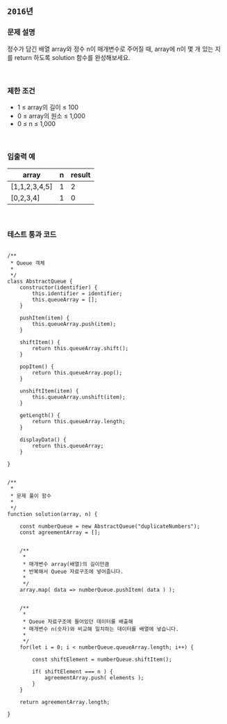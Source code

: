 ## `2016년`

### 문제 설명

정수가 담긴 배열 array와 정수 n이 매개변수로 주어질 때, array에 n이 몇 개 있는 지를 return 하도록 solution 함수를 완성해보세요.

<br />

### 제한 조건

- 1 ≤ array의 길이 ≤ 100
- 0 ≤ array의 원소 ≤ 1,000
- 0 ≤ n ≤ 1,000

<br />

### 입출력 예

|array|n|result|
|------|---|---|
|[1,1,2,3,4,5]|1|2|
|[0,2,3,4]|1|0|

<br />

### 테스트 통과 코드

```

/**
 * Queue 객체
 *
 */
class AbstractQueue {
    constructor(identifier) {
        this.identifier = identifier;
        this.queueArray = [];
    }

    pushItem(item) {
		this.queueArray.push(item);
	}

	shiftItem() {
		return this.queueArray.shift();
	}

	popItem() {
		return this.queueArray.pop();
	}

	unshiftItem(item) {
		this.queueArray.unshift(item);
	}

	getLength() {
		return this.queueArray.length;
	}
        
	displayData() {
		return this.queueArray;
	}
    
}


/**
 *
 * 문제 풀이 함수
 *
 */
function solution(array, n) {
    
    const numberQueue = new AbstractQueue("duplicateNumbers");
    const agreementArray = [];
    

    /**
     *
     * 매개변수 array(배열)의 길이만큼
     * 반복해서 Queue 자료구조에 넣어줍니다.
     *
     */
    array.map( data => numberQueue.pushItem( data ) );
    

    /**
     *
     * Queue 자료구조에 들어있던 데이터를 배출해
     * 매개변수 n(숫자)와 비교해 일치하는 데이터를 배열에 넣습니다.
     *
     */
    for(let i = 0; i < numberQueue.queueArray.length; i++) {

        const shiftElement = numberQueue.shiftItem();

        if( shiftElement === n ) {
            agreementArray.push( elements );
        }
    }
    
    return agreementArray.length;
    
}
```
